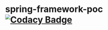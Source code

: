 # spring-framework-poc [![Codacy Badge](https://api.codacy.com/project/badge/Grade/78ce9bc47cf44ea3ae5d316adc4e0411)](https://www.codacy.com/manual/rahulraogrr/spring-framework-poc?utm_source=github.com&amp;utm_medium=referral&amp;utm_content=rahulraogrr/spring-framework-poc&amp;utm_campaign=Badge_Grade)
